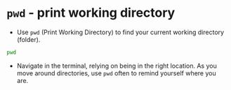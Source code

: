 # `pwd` - print working directory

- Use `pwd` (Print Working Directory) to find your current working directory (folder).

```bash
pwd
```

- Navigate in the terminal, relying on being in the right location. As you move around directories, use `pwd` often to remind yourself where you are.
